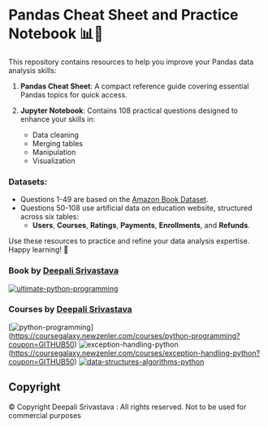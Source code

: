 # Pandas Cheat Sheet and Practice Notebook 📊🐼

This repository contains resources to help you improve your Pandas data analysis skills:

1. **Pandas Cheat Sheet**: A compact reference guide covering essential Pandas topics for quick access.

2. **Jupyter Notebook**: Contains 108 practical questions designed to enhance your skills in:
   - Data cleaning
   - Merging tables
   - Manipulation
   - Visualization

### Datasets:
- Questions 1-49 are based on the [Amazon Book Dataset](https://www.kaggle.com/code/parthdande/amazon-book-dataset-analysis).
- Questions 50-108 use artificial data on education website, structured across six tables:
  - **Users**, **Courses**, **Ratings**, **Payments**, **Enrollments**, and **Refunds**.

Use these resources to practice and refine your data analysis expertise. Happy learning! 🚀

### Book by [Deepali Srivastava](https://in.linkedin.com/in/deepali-srivastava-2030b7301)
[![ultimate-python-programming](https://github.com/user-attachments/assets/c4d9cc94-d9da-4d98-bdf5-24cb592a64f4)](https://www.amazon.in/Ultimate-Python-Programming-programs-questions/dp/935551655X)

### Courses by [Deepali Srivastava](https://in.linkedin.com/in/deepali-srivastava-2030b7301)

[![python-programming](https://github.com/user-attachments/assets/d543f4b4-19b3-41e8-9834-6f9c72ba1df4)]
(https://coursegalaxy.newzenler.com/courses/python-programming?coupon=GITHUB50)
![exception-handling-python](https://github.com/user-attachments/assets/3d0422cd-318b-4338-9b1e-421e6b97d6b9)
(https://coursegalaxy.newzenler.com/courses/exception-handling-python?coupon=GITHUB50)
[![data-structures-algorithms-python](https://user-images.githubusercontent.com/96913690/200234827-86aec10a-bfab-4371-91fc-e2be855ff1ff.jpg)](https://coursegalaxy.newzenler.com/courses/data-structures-algorithms-python-masterclass?coupon=GITHUB50)

## Copyright
© Copyright Deepali Srivastava : All rights reserved.
Not to be used for commercial purposes
